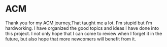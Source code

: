 # ACM
Thank you for my ACM journey,That taught me a lot.
I'm stupid but i'm hardworking.
I have organized the good topics and ideas I have done into this project.
I not only hope that I can come to review when I forget it in the future, but also hope that more newcomers will benefit from it.
